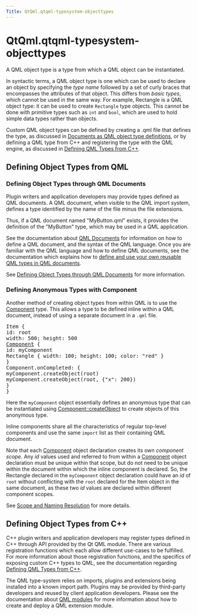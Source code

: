 ```yaml
---
Title: QtQml.qtqml-typesystem-objecttypes
---
```


# QtQml.qtqml-typesystem-objecttypes

<span class="subtitle"></span>
<!-- $$$qtqml-typesystem-objecttypes.html-description -->
<p>A QML object type is a type from which a QML object can be instantiated.</p>
<p>In syntactic terms, a QML object type is one which can be used to declare an object by specifying the <i>type name</i> followed by a set of curly braces that encompasses the attributes of that object. This differs from <i>basic types</i>, which cannot be used in the same way. For example, Rectangle is a QML object type: it can be used to create <code>Rectangle</code> type objects. This cannot be done with primitive types such as <code>int</code> and <code>bool</code>, which are used to hold simple data types rather than objects.</p>
<p>Custom QML object types can be defined by creating a .qml file that defines the type, as discussed in <a href="QtQml.qtqml-documents-definetypes.md">Documents as QML object type definitions</a>, or by defining a QML type from C++ and registering the type with the QML engine, as discussed in <a href="QtQml.qtqml-cppintegration-definetypes.md">Defining QML Types from C++</a>.</p>
<h2 id="defining-object-types-from-qml">Defining Object Types from QML</h2>
<h3 >Defining Object Types through QML Documents</h3>
<p>Plugin writers and application developers may provide types defined as QML documents. A QML document, when visible to the QML import system, defines a type identified by the name of the file minus the file extensions.</p>
<p>Thus, if a QML document named &quot;MyButton.qml&quot; exists, it provides the definition of the &quot;MyButton&quot; type, which may be used in a QML application.</p>
<p>See the documentation about <a href="QtQml.qtqml-documents-topic.md">QML Documents</a> for information on how to define a QML document, and the syntax of the QML language. Once you are familiar with the QML language and how to define QML documents, see the documentation which explains how to <a href="QtQml.qtqml-documents-definetypes.md">define and use your own reusable QML types in QML documents</a>.</p>
<p>See <a href="QtQml.qtqml-documents-definetypes.md">Defining Object Types through QML Documents</a> for more information.</p>
<h3 >Defining Anonymous Types with Component</h3>
<p>Another method of creating object types from within QML is to use the <a href="QtQml.Component.md">Component</a> type. This allows a type to be defined inline within a QML document, instead of using a separate document in a <code>.qml</code> file.</p>
<pre class="qml"><span class="type">Item</span> {
<span class="name">id</span>: <span class="name">root</span>
<span class="name">width</span>: <span class="number">500</span>; <span class="name">height</span>: <span class="number">500</span>
<span class="type"><a href="QtQml.Component.md">Component</a></span> {
<span class="name">id</span>: <span class="name">myComponent</span>
<span class="type">Rectangle</span> { <span class="name">width</span>: <span class="number">100</span>; <span class="name">height</span>: <span class="number">100</span>; <span class="name">color</span>: <span class="string">&quot;red&quot;</span> }
}
<span class="name">Component</span>.onCompleted: {
<span class="name">myComponent</span>.<span class="name">createObject</span>(<span class="name">root</span>)
<span class="name">myComponent</span>.<span class="name">createObject</span>(<span class="name">root</span>, {&quot;x&quot;: <span class="number">200</span>})
}
}</pre>
<p>Here the <code>myComponent</code> object essentially defines an anonymous type that can be instantiated using <a href="QtQml.Component.md#createObject-method">Component::createObject</a> to create objects of this anonymous type.</p>
<p>Inline components share all the characteristics of regular top-level components and use the same <code>import</code> list as their containing QML document.</p>
<p>Note that each <a href="QtQml.Component.md">Component</a> object declaration creates its own <i>component scope</i>. Any <i>id</i> values used and referred to from within a <a href="QtQml.Component.md">Component</a> object declaration must be unique within that scope, but do not need to be unique within the document within which the inline component is declared. So, the Rectangle declared in the <code>myComponent</code> object declaration could have an <i>id</i> of <code>root</code> without conflicting with the <code>root</code> declared for the Item object in the same document, as these two <i>id</i> values are declared within different component scopes.</p>
<p>See <a href="QtQml.qtqml-documents-scope.md">Scope and Naming Resolution</a> for more details.</p>
<h2 id="defining-object-types-from-c">Defining Object Types from C++</h2>
<p>C++ plugin writers and application developers may register types defined in C++ through API provided by the Qt QML module. There are various registration functions which each allow different use-cases to be fulfilled. For more information about those registration functions, and the specifics of exposing custom C++ types to QML, see the documentation regarding <a href="QtQml.qtqml-cppintegration-definetypes.md">Defining QML Types from C++</a>.</p>
<p>The QML type-system relies on imports, plugins and extensions being installed into a known import path. Plugins may be provided by third-party developers and reused by client application developers. Please see the documentation about <a href="QtQml.qtqml-modules-topic.md">QML modules</a> for more information about how to create and deploy a QML extension module.</p>
<!-- @@@qtqml-typesystem-objecttypes.html -->
